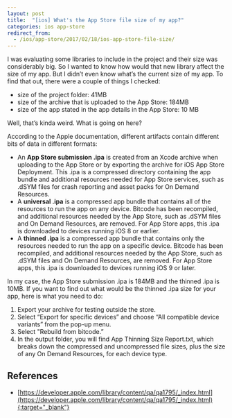 ```yaml
---
layout: post
title:  "[ios] What's the App Store file size of my app?"
categories: ios app-store
redirect_from:
  - /ios/app-store/2017/02/18/ios-app-store-file-size/
---
```


I was evaluating some libraries to include in the project and their size was considerably big. So I wanted to know how would that new library affect the size of my app. But I didn’t even know what’s the current size of my app. To find that out, there were a couple of things I checked:
* size of the project folder: 41MB
* size of the archive that is uploaded to the App Store: 184MB
* size of the app stated in the app details in the App Store: 10 MB

Well, that’s kinda weird. What is going on here?

According to the Apple documentation, different artifacts contain different bits of data in different formats:

* An **App Store submission .ipa** is created from an Xcode archive when uploading to the App Store or by exporting the archive for iOS App Store Deployment. This .ipa is a compressed directory containing the app bundle and additional resources needed for App Store services, such as .dSYM files for crash reporting and asset packs for On Demand Resources.
* A **universal .ipa** is a compressed app bundle that contains all of the resources to run the app on any device. Bitcode has been recompiled, and additional resources needed by the App Store, such as .dSYM files and On Demand Resources, are removed. For App Store apps, this .ipa is downloaded to devices running iOS 8 or earlier.
* A **thinned .ipa** is a compressed app bundle that contains only the resources needed to run the app on a specific device. Bitcode has been recompiled, and additional resources needed by the App Store, such as .dSYM files and On Demand Resources, are removed. For App Store apps, this .ipa is downloaded to devices running iOS 9 or later.

In my case, the App Store submission .ipa is 184MB and the thinned .ipa is 10MB. If you want to find out what would be the thinned .ipa size for your app, here is what you need to do:

1. Export your archive for testing outside the store.
2. Select “Export for specific devices” and choose “All compatible device variants” from the pop-up menu.
3. Select "Rebuild from bitcode.”
4. In the output folder, you will find App Thinning Size Report.txt, which breaks down the compressed and uncompressed file sizes, plus the size of any On Demand Resources, for each device type.

References
----------
* [https://developer.apple.com/library/content/qa/qa1795/_index.html](https://developer.apple.com/library/content/qa/qa1795/_index.html){:target="_blank"}
